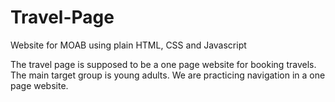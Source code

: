 # Travel-Page
Website for MOAB using plain HTML, CSS and Javascript

The travel page is supposed to be a one page website for booking travels. The main target group is young adults. We are practicing navigation in a one page website.
